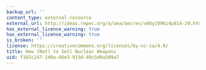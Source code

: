 ```yaml
---
backup_url: ''
content_type: external-resource
external_url: http://ideas.repec.org/a/aea/aecrev/v86y1996i4p814-29.html
has_external_licence_warning: true
has_external_license_warning: true
is_broken: ''
license: https://creativecommons.org/licenses/by-nc-sa/4.0/
title: How (Not) to Sell Nuclear Weapons
uid: f165c247-1d0a-46e3-915d-49c5d6a509a7
---
```

